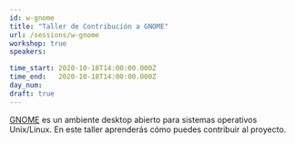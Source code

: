 ```yaml
---
id: w-gnome
title: "Taller de Contribución a GNOME"
url: /sessions/w-gnome
workshop: true
speakers:

time_start: 2020-10-18T14:00:00.000Z
time_end:   2020-10-18T14:00:00.000Z
day_num: 
draft: true
---
```


[GNOME](https://www.gnome.org/GNOME) es un ambiente desktop abierto para sistemas operativos Unix/Linux. En este taller aprenderás cómo puedes contribuir al proyecto.
 